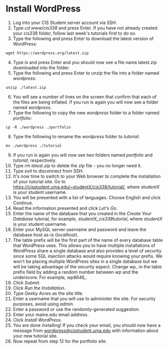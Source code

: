 # Install WordPress

1. Log into your CIS Student server account via SSH.
2. Type _cd www/cis338_ and press Enter. If you have not already created your cis338 folder, follow last week's tutorials first to do so.
3. Type the following and press Enter to download the latest version of WordPress:
```
wget https://wordpress.org/latest.zip
```
4. Type _ls_ and press Enter and you should now see a file name latest.zip downloaded into the folder.
5. Type the following and press Enter to unzip the file into a folder named _wordpress_:
```
unzip ./latest.zip
```
6. You will see a number of lines on the screen that confirm that each of the files are being inflated. If you run _ls_ again you will now see a folder named _wordpress_.
7. Type the following to copy the new _wordpress_ folder to a folder named _portfolio_:
```
cp -R ./wordpress ./portfolio
```
8. Type the following to rename the _wordpress_ folder to _tutorial_:
```
mv ./wordpress ./tutorial
```
9. If you run _ls_ again you will now see two folders named _portfolio_ and _tutorial_, respectively.
10. Type _rm latest.zip_ to delete the zip file - you no longer need it.
11. Type _exit_ to disconnect from SSH.
12. It's now time to switch to your Web browser to complete the installation of your tutorial site. Go to https://cisstudent.uma.edu/~studentX/cis338/tutorial/, where _studentX_ is your student username.
13. You will be presented with a list of languages. Choose English and click Continue.
14. Read the information presented and click _Let's Go_.
15. Enter the name of the database that you created in the _Create Your Database_ tutorial, for example, _studentX_cis338tutorial_, where _studentX_ is your student username.
16. Enter your MySQL server username and password and leave the database host as-is (_localhost_).
17. The table prefix will be the first part of the name of every database table that WordPress uses. This allows you to have multiple installations of WordPress share a single database and also provides a level of security since some SQL injection attacks would require knowing your prefix. We won't be placing multiple WordPress sites in a single database but we will be taking advantage of the security aspect. Change _wp\__ in the table prefix field by adding a random number between _wp_ and the underscore. For example, _wp8646\__.
18. Click _Submit_.
19. Click _Run the Installation_.
20. Type _Geeky Acres_ as the site title.
21. Enter a username that you will use to administer the site. For security purposes, avoid using _admin_.
22. Enter a password or use the randomly-generated suggestion.
23. Enter your maine.edu email address.
24. Click _Install WordPress_.
25. You are done installing! If you check your email, you should now have a message from wordpress@cisstudent.uma.edu with information about your new tutorial site.
26. Now repeat from step 12 for the portfolio site.